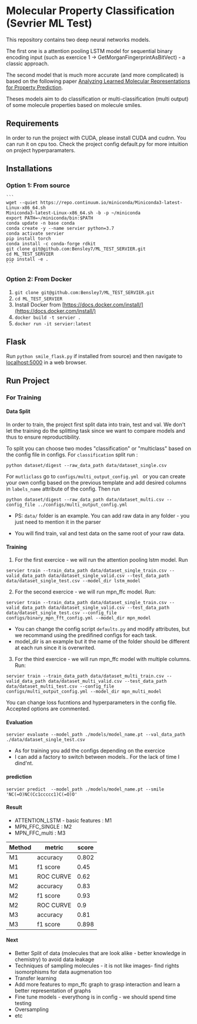 # Molecular Property Classification (Sevrier ML Test)

This repository contains two deep neural networks models.

The first one is a attention pooling LSTM model for sequential binary encoding input (such as exercice 1 -> GetMorganFingerprintAsBitVect) - a classic approach.

The second model that is much more accurate (and more complicated) is based on the following paper [Analyzing Learned Molecular Representations for Property Prediction](https://pubs.acs.org/doi/abs/10.1021/acs.jcim.9b00237).

Theses models aim to do classification or multi-classification (multi output) of some molecule properties based on molecule smiles.


## Requirements

In order to run the project with CUDA, please install CUDA and cudnn. You can run it on cpu too. Check the project config default.py for more intuition on project hyperparamaters.


## Installations

### Option 1: From source
    ```
    wget --quiet https://repo.continuum.io/miniconda/Miniconda3-latest-Linux-x86_64.sh
    Miniconda3-latest-Linux-x86_64.sh -b -p ~/miniconda 
    export PATH=~/miniconda/bin:$PATH
    conda update -n base conda
    conda create -y --name servier python=3.7
    conda activate servier
    pip install torch
    conda install -c conda-forge rdkit
    git clone git@github.com:Bensley7/ML_TEST_SERVIER.git
    cd ML_TEST_SERVIER
    pip install -e .
    ```

### Option 2: From Docker

1. `git clone git@github.com:Bensley7/ML_TEST_SERVIER.git`
2. `cd ML_TEST_SERVIER`
3. Install Docker from [https://docs.docker.com/install/](https://docs.docker.com/install/)
4. `docker build -t servier .`
5. `docker run -it servier:latest`

## Flask

Run `python smile_flask.py` if installed from source) and then navigate to [localhost:5000](http://localhost:5000) in a web browser.

## Run Project

### For Training

#### Data Split
In order to train, the project first split data into train, test and val. We don't let the training do the splitting task since we want to compare models and thus to ensure reproductibility.

To split you can choose two modes  "classification" or "multiclass" based on the config file in configs.
For `classification` split run :
```
python dataset/digest --raw_data_path data/dataset_single.csv
```

For `mutliclass` go to `configs/multi_output_config.yml ` or you can create your own config based on the previous template and add desired columns in `labels_name` attribute of the config. Then run 

```
python dataset/digest --raw_data_path data/dataset_multi.csv --config_file ../configs/multi_output_config.yml
```
- PS: `data/` folder is an example. You can add raw data in any folder - you just need to mention it in the parser

- You will find train, val and test data on the same root of your raw data.
 
#### Training 

1. For the first exercice - we will run the attention pooling lstm model. Run 
```
servier train --train_data_path data/dataset_single_train.csv --valid_data_path data/dataset_single_valid.csv --test_data_path data/dataset_single_test.csv --model_dir lstm_model
```

2. For the second exercice - we will run mpn_ffc model. Run: 
```
servier train --train_data_path data/dataset_single_train.csv --valid_data_path data/dataset_single_valid.csv --test_data_path data/dataset_single_test.csv --config_file configs/binary_mpn_fft_config.yml --model_dir mpn_model
```
- You can change the config script `defaults.py` and modify attributes,  but we recommand using the predifined configs for each task. 
- model_dir is an example but it the name of the folder should be different at each run since it is overwrited.

3. For the third exercice - we will run mpn_ffc model with multiple columns. Run:

```
servier train --train_data_path data/dataset_multi_train.csv --valid_data_path data/dataset_multi_valid.csv --test_data_path data/dataset_multi_test.csv --config_file configs/multi_output_config.yml --model_dir mpn_multi_model
```

You can change loss fucntions and hyperparameters in the config file. Accepted options are commented.

#### Evaluation
```
servier evaluate --model_path ./models/model_name.pt --val_data_path ./data/dataset_single_test.csv
```
- As for training you add the configs depending on the exercice
- I can add a factory to switch between models.. For the lack of time I dind'nt.

#### prediction
```
servier predict  --model_path ./models/model_name.pt --smile 'NC(=O)NC(Cc1ccccc1)C(=O)O'
```

#### Result
- ATTENTION_LSTM - basic features : M1
- MPN_FFC_SINGLE : M2
- MPN_FFC_multi : M3

Method  | metric  | score
------------- |------------- | -------------
M1      | accuracy  | 0.802
M1      | f1 score  | 0.45
M1      | ROC CURVE  | 0.62
M2      | accuracy  | 0.83
M2      | f1 score  | 0.93
M2      | ROC CURVE  | 0.9
M3      | accuracy  | 0.81
M3      | f1 score  | 0.898

#### Next
- Better Split of data (molecules that are look alike - better knowledge in chemistry) to avoid data leakage
- Techniques of sampling molecules - it is not like images- find rights isomorphisms for data augmenation too
- Transfer learning
- Add more features to mpn_ffc graph to grasp interaction and learn a better representation of graphs
- Fine tune models - everythong is in config - we should spend time testing
- Oversampling
- etc




